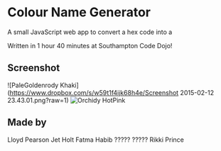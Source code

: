 Colour Name Generator
=====================

A small JavaScript web app to convert a hex code into a 

Written in 1 hour 40 minutes at Southampton Code Dojo!

Screenshot
----------
![PaleGoldenrody Khaki](https://www.dropbox.com/s/w59t1f4ijk68h4e/Screenshot 2015-02-12 23.43.01.png?raw=1)
![Orchidy HotPink](https://www.dropbox.com/s/xghmdzleavto6br/Screenshot%202015-02-12%2023.55.03.png?raw=1)

Made by
-------
Lloyd Pearson
Jet Holt
Fatma Habib
????? ?????
Rikki Prince